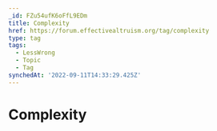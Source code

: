 ```yaml
---
_id: FZu54ufK6oFfL9EDm
title: Complexity
href: https://forum.effectivealtruism.org/tag/complexity
type: tag
tags:
  - LessWrong
  - Topic
  - Tag
synchedAt: '2022-09-11T14:33:29.425Z'
---
```

# Complexity

